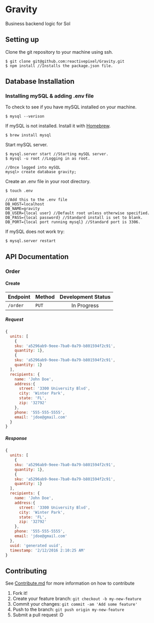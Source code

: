 # Gravity

Business backend logic for Sol

## Setting up

Clone the git repository to your machine using ssh.
```
$ git clone git@github.com:reactivepixel/Gravity.git
$ npm install //Installs the package.json file.
```

## Database Installation

### Installing mySQL & adding .env file

To check to see if you have mySQL installed on your machine.
```
$ mysql --verison
```

If mySQL is not installed. Install it with [Homebrew](http://brew.sh/).
```
$ brew install mysql
```

Start mySQL server.
```
$ mysql.server start //Starting mySQL server.
$ mysql -u root //Logging in as root.

//Once logged into mySQL
mysql> create database gravity;
```

Create an .env file in your root directory.
```
$ touch .env

//Add this to the .env file
DB_HOST=localhost
DB_NAME=gravity
DB_USER={local user} //Default root unless otherwise specified.
DB_PASS={local password} //Standard install is set to blank.
DB_PORT={local port running mysql} //Standard port is 3306.
```

If mySQL does not work try:
```
$ mysql.server restart
```

## API Documentation

### Order
#### Create

| Endpoint | Method | Development Status |
|---|---|:---:|
| `/order` | `PUT` | In Progress |

##### Request

 ```javascript
 {
   units: [
     {
     sku: 'a5296ab9-9eee-7ba0-0a79-b801594f2c91',
     quantity: 1},
     {
     sku: 'a5296ab9-9eee-7ba0-0a79-b801594f2c91',
     quantity: 1}
   ],
   recipients: {
     name: 'John Doe',
     address:{
       street: '3300 University Blvd',
       city: 'Winter Park',
       state: 'FL',
       zip: '32792'
     },
     phone: '555-555-5555',
     email: 'jdoe@gmail.com'
   }
 }
 ```

##### Response

 ```javascript
 {
   units: [
     {
     sku: 'a5296ab9-9eee-7ba0-0a79-b801594f2c91',
     quantity: 1},
     {
     sku: 'a5296ab9-9eee-7ba0-0a79-b801594f2c91',
     quantity: 1}
   ],
   recipients: {
     name: 'John Doe',
     address:{
       street: '3300 University Blvd',
       city: 'Winter Park',
       state: 'FL',
       zip: '32792'
     },
     phone: '555-555-5555',
     email: 'jdoe@gmail.com'
   },
   uuid: 'generated uuid',
   timestamp: '2/12/2016 2:10:25 AM'
 }
 ```

## Contributing

See [Contribute.md](https://github.com/reactivepixel/Gravity/blob/order_bot/CONTRIBUTE.md)
 for more information on how to contribute

1. Fork it!
2. Create your feature branch: `git checkout -b my-new-feature`
3. Commit your changes: `git commit -am 'Add some feature'`
4. Push to the branch: `git push origin my-new-feature`
5. Submit a pull request :D
